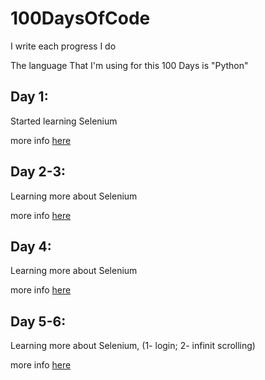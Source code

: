 # 100DaysOfCode
I write each progress I do

The language That I'm using for this 100 Days is "Python"

## Day 1:

Started learning Selenium

more info [here](Day1/Day1.md)

## Day 2-3:

Learning more about Selenium

more info [here](Day2-3/Day2-3.md)

## Day 4:

Learning more about Selenium

more info [here](Day4/Day4.md)

## Day 5-6:

Learning more about Selenium, (1- login; 2- infinit scrolling)

more info [here](Day5-6)
